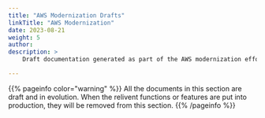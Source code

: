 ```yaml
---
title: "AWS Modernization Drafts"
linkTitle: "AWS Modernization"
date: 2023-08-21
weight: 5
author: 
description: >
    Draft documentation generated as part of the AWS modernization effort.

---
```


{{% pageinfo color="warning" %}}
All the documents in this section are draft and in evolution.
When the relivent functions or features are put into production, they will be removed from this section.
{{% /pageinfo %}}
